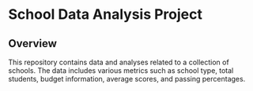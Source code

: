 # School Data Analysis Project

## Overview

This repository contains data and analyses related to a collection of schools. The data includes various metrics such as school type, total students, budget information, average scores, and passing percentages.
